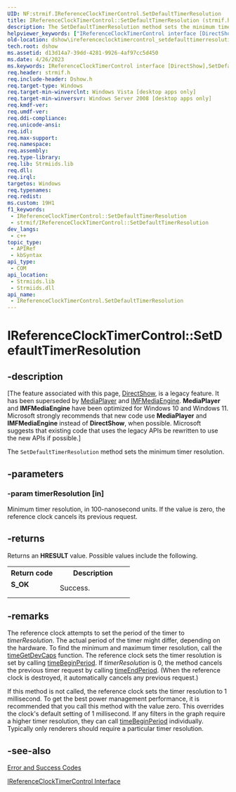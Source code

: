 ```yaml
---
UID: NF:strmif.IReferenceClockTimerControl.SetDefaultTimerResolution
title: IReferenceClockTimerControl::SetDefaultTimerResolution (strmif.h)
description: The SetDefaultTimerResolution method sets the minimum timer resolution.
helpviewer_keywords: ["IReferenceClockTimerControl interface [DirectShow]","SetDefaultTimerResolution method","IReferenceClockTimerControl.SetDefaultTimerResolution","IReferenceClockTimerControl::SetDefaultTimerResolution","IReferenceClockTimerControlSetDefaultTimerResoluti","SetDefaultTimerResolution","SetDefaultTimerResolution method [DirectShow]","SetDefaultTimerResolution method [DirectShow]","IReferenceClockTimerControl interface","dshow.ireferenceclocktimercontrol_setdefaulttimerresolution","strmif/IReferenceClockTimerControl::SetDefaultTimerResolution"]
old-location: dshow\ireferenceclocktimercontrol_setdefaulttimerresolution.htm
tech.root: dshow
ms.assetid: d13d14a7-39dd-4281-9926-4af97cc5d450
ms.date: 4/26/2023
ms.keywords: IReferenceClockTimerControl interface [DirectShow],SetDefaultTimerResolution method, IReferenceClockTimerControl.SetDefaultTimerResolution, IReferenceClockTimerControl::SetDefaultTimerResolution, IReferenceClockTimerControlSetDefaultTimerResoluti, SetDefaultTimerResolution, SetDefaultTimerResolution method [DirectShow], SetDefaultTimerResolution method [DirectShow],IReferenceClockTimerControl interface, dshow.ireferenceclocktimercontrol_setdefaulttimerresolution, strmif/IReferenceClockTimerControl::SetDefaultTimerResolution
req.header: strmif.h
req.include-header: Dshow.h
req.target-type: Windows
req.target-min-winverclnt: Windows Vista [desktop apps only]
req.target-min-winversvr: Windows Server 2008 [desktop apps only]
req.kmdf-ver: 
req.umdf-ver: 
req.ddi-compliance: 
req.unicode-ansi: 
req.idl: 
req.max-support: 
req.namespace: 
req.assembly: 
req.type-library: 
req.lib: Strmiids.lib
req.dll: 
req.irql: 
targetos: Windows
req.typenames: 
req.redist: 
ms.custom: 19H1
f1_keywords:
 - IReferenceClockTimerControl::SetDefaultTimerResolution
 - strmif/IReferenceClockTimerControl::SetDefaultTimerResolution
dev_langs:
 - c++
topic_type:
 - APIRef
 - kbSyntax
api_type:
 - COM
api_location:
 - Strmiids.lib
 - Strmiids.dll
api_name:
 - IReferenceClockTimerControl.SetDefaultTimerResolution
---
```


# IReferenceClockTimerControl::SetDefaultTimerResolution


## -description

\[The feature associated with this page, [DirectShow](/windows/win32/directshow/directshow), is a legacy feature. It has been superseded by [MediaPlayer](/uwp/api/Windows.Media.Playback.MediaPlayer) and [IMFMediaEngine](/windows/win32/api/mfmediaengine/nn-mfmediaengine-imfmediaengine). **MediaPlayer** and **IMFMediaEngine** have been optimized for Windows 10 and Windows 11. Microsoft strongly recommends that new code use **MediaPlayer** and **IMFMediaEngine** instead of **DirectShow**, when possible. Microsoft suggests that existing code that uses the legacy APIs be rewritten to use the new APIs if possible.\]

The <code>SetDefaultTimerResolution</code> method sets the minimum timer resolution.

## -parameters

### -param timerResolution [in]

Minimum timer resolution, in 100-nanosecond units. If the value is zero, the reference clock cancels its previous request.

## -returns

Returns an <b>HRESULT</b> value. Possible values include the following.

<table>
<tr>
<th>Return code</th>
<th>Description</th>
</tr>
<tr>
<td width="40%">
<dl>
<dt><b>S_OK</b></dt>
</dl>
</td>
<td width="60%">
Success.

</td>
</tr>
</table>

## -remarks

The reference clock attempts to set the period of the timer to <i>timerResolution</i>. The actual period of the timer might differ, depending on the hardware. To find the minimum and maximum timer resolution, call the <a href="/windows/desktop/api/timeapi/nf-timeapi-timegetdevcaps">timeGetDevCaps</a> function. The reference clock sets the timer resolution is set by calling <a href="/windows/desktop/api/timeapi/nf-timeapi-timebeginperiod">timeBeginPeriod</a>. If <i>timerResolution</i> is 0, the method cancels the previous timer request by calling <a href="/windows/desktop/api/timeapi/nf-timeapi-timeendperiod">timeEndPeriod</a>. (When the reference clock is destroyed, it automatically cancels any previous request.)

If this method is not called, the reference clock sets the timer resolution to 1 millisecond. To get the best power management performance, it is recommended that you call this method with the value zero. This overrides the clock's default setting of 1 millisecond. If any filters in the graph require a higher timer resolution, they can call <a href="/windows/desktop/api/timeapi/nf-timeapi-timebeginperiod">timeBeginPeriod</a> individually. Typically only renderers should require a particular timer resolution.

## -see-also

<a href="/windows/desktop/DirectShow/error-and-success-codes">Error and Success Codes</a>



<a href="/windows/desktop/api/strmif/nn-strmif-ireferenceclocktimercontrol">IReferenceClockTimerControl Interface</a>